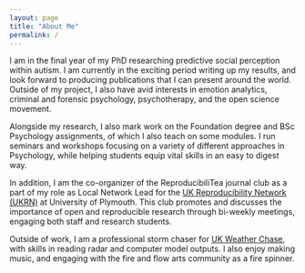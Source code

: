 ```yaml
---
layout: page
title: "About Me"
permalink: /
---
```


I am in the final year of my PhD researching predictive social perception within autism. I am currently in the exciting period writing up my results, and look forward to producing publications that I can present around the world. Outside of my project, I also have avid interests in emotion analytics, criminal and forensic psychology,  psychotherapy, and the open science movement. 

Alongside my research, I also mark work on the Foundation degree and BSc Psychology assignments, of which I also teach on some modules. I run seminars and workshops focusing on a variety of different approaches in Psychology, while helping students equip vital skills in an easy to digest way.

In addition, I am the co-organizer of the ReproducibiliTea journal club as a part of my role as Local Network Lead for the [UK Reproducibility Network (UKRN)](ukrn.org) at University of Plymouth. This club promotes and discusses the importance of open and reproducible research through bi-weekly meetings, engaging both staff and research students.

Outside of work, I am a professional storm chaser for [UK Weather Chase](https://www.youtube.com/channel/UCYWrB3iUO7eOa-7ZiUaf2Zg), with skills in reading radar and computer model outputs. I also enjoy making music, and engaging with the fire and flow arts community as a fire spinner. 
